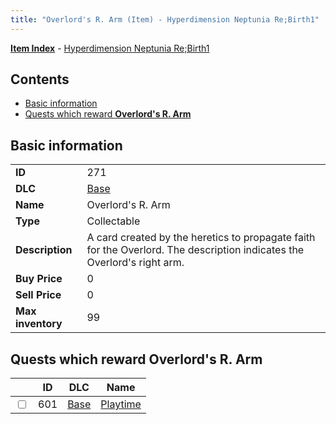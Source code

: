 ```yaml
---
title: "Overlord's R. Arm (Item) - Hyperdimension Neptunia Re;Birth1"
---
```


[**Item Index**](/neptunia/rb1/item/index.html) - [Hyperdimension Neptunia Re;Birth1](/neptunia/rb1)

## Contents

- [Basic information](#basic-information)
- [Quests which reward **Overlord's R. Arm**](#quests-which-reward-overlords-r-arm)

## Basic information

|   |   |
| -- | -- |
| **ID** | 271 |
| **DLC** | [Base](/neptunia/rb1/dlc/1-base.html) |
| **Name** | Overlord's R. Arm |
| **Type** | Collectable |
| **Description** | A card created by the heretics to propagate faith for the Overlord. The description indicates the Overlord's right arm. |
| **Buy Price** | 0 |
| **Sell Price** | 0 |
| **Max inventory** | 99 |

## Quests which reward **Overlord's R. Arm**

|    | ID | DLC | Name |
| -- | -- | --- | ---- |
| <input type="checkbox" id="rb1-quest-1-601" class="trackbox" /> | 601 | [Base](/neptunia/rb1/dlc/1-base.html) | [Playtime](/neptunia/rb1/quest/1-601-playtime.html) |